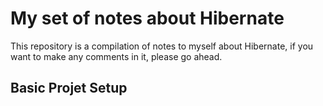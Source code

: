# My set of notes about Hibernate

This repository is a compilation of notes to myself about Hibernate, if you want to make any comments  in it, please go ahead.

## Basic Projet Setup
